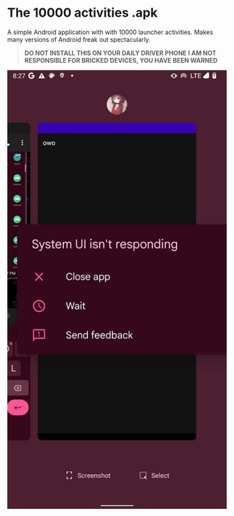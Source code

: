 # The 10000 activities .apk

A simple Android application with with 10000 launcher activities. Makes many versions of Android freak out spectacularly.

> **DO NOT INSTALL THIS ON YOUR DAILY DRIVER PHONE**
> **I AM NOT RESPONSIBLE FOR BRICKED DEVICES, YOU HAVE BEEN WARNED**

![Screenshot](screenshot.jpg)